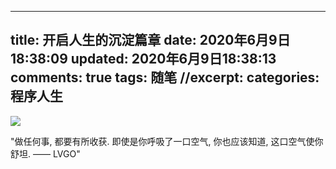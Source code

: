 
---
title: 开启人生的沉淀篇章
date: 2020年6月9日18:38:09
updated: 2020年6月9日18:38:13
comments: true
tags: 随笔
//excerpt: 
categories: 程序人生
---

![](/img/tq1.jpg)

"做任何事, 都要有所收获. 即使是你呼吸了一口空气, 你也应该知道, 这口空气使你舒坦. —— LVGO"

<!--more-->